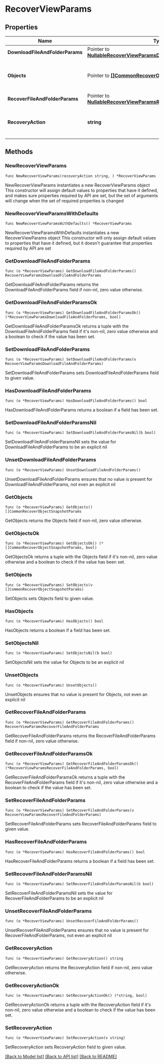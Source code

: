 # RecoverViewParams

## Properties

Name | Type | Description | Notes
------------ | ------------- | ------------- | -------------
**DownloadFileAndFolderParams** | Pointer to [**NullableRecoverViewParamsDownloadFileAndFolderParams**](RecoverViewParamsDownloadFileAndFolderParams.md) |  | [optional] 
**Objects** | Pointer to [**[]CommonRecoverObjectSnapshotParams**](CommonRecoverObjectSnapshotParams.md) | Specifies the list of recover Object parameters. | [optional] 
**RecoverFileAndFolderParams** | Pointer to [**NullableRecoverViewParamsRecoverFileAndFolderParams**](RecoverViewParamsRecoverFileAndFolderParams.md) |  | [optional] 
**RecoveryAction** | **string** | Specifies the type of recovery action to be performed. | 

## Methods

### NewRecoverViewParams

`func NewRecoverViewParams(recoveryAction string, ) *RecoverViewParams`

NewRecoverViewParams instantiates a new RecoverViewParams object
This constructor will assign default values to properties that have it defined,
and makes sure properties required by API are set, but the set of arguments
will change when the set of required properties is changed

### NewRecoverViewParamsWithDefaults

`func NewRecoverViewParamsWithDefaults() *RecoverViewParams`

NewRecoverViewParamsWithDefaults instantiates a new RecoverViewParams object
This constructor will only assign default values to properties that have it defined,
but it doesn't guarantee that properties required by API are set

### GetDownloadFileAndFolderParams

`func (o *RecoverViewParams) GetDownloadFileAndFolderParams() RecoverViewParamsDownloadFileAndFolderParams`

GetDownloadFileAndFolderParams returns the DownloadFileAndFolderParams field if non-nil, zero value otherwise.

### GetDownloadFileAndFolderParamsOk

`func (o *RecoverViewParams) GetDownloadFileAndFolderParamsOk() (*RecoverViewParamsDownloadFileAndFolderParams, bool)`

GetDownloadFileAndFolderParamsOk returns a tuple with the DownloadFileAndFolderParams field if it's non-nil, zero value otherwise
and a boolean to check if the value has been set.

### SetDownloadFileAndFolderParams

`func (o *RecoverViewParams) SetDownloadFileAndFolderParams(v RecoverViewParamsDownloadFileAndFolderParams)`

SetDownloadFileAndFolderParams sets DownloadFileAndFolderParams field to given value.

### HasDownloadFileAndFolderParams

`func (o *RecoverViewParams) HasDownloadFileAndFolderParams() bool`

HasDownloadFileAndFolderParams returns a boolean if a field has been set.

### SetDownloadFileAndFolderParamsNil

`func (o *RecoverViewParams) SetDownloadFileAndFolderParamsNil(b bool)`

 SetDownloadFileAndFolderParamsNil sets the value for DownloadFileAndFolderParams to be an explicit nil

### UnsetDownloadFileAndFolderParams
`func (o *RecoverViewParams) UnsetDownloadFileAndFolderParams()`

UnsetDownloadFileAndFolderParams ensures that no value is present for DownloadFileAndFolderParams, not even an explicit nil
### GetObjects

`func (o *RecoverViewParams) GetObjects() []CommonRecoverObjectSnapshotParams`

GetObjects returns the Objects field if non-nil, zero value otherwise.

### GetObjectsOk

`func (o *RecoverViewParams) GetObjectsOk() (*[]CommonRecoverObjectSnapshotParams, bool)`

GetObjectsOk returns a tuple with the Objects field if it's non-nil, zero value otherwise
and a boolean to check if the value has been set.

### SetObjects

`func (o *RecoverViewParams) SetObjects(v []CommonRecoverObjectSnapshotParams)`

SetObjects sets Objects field to given value.

### HasObjects

`func (o *RecoverViewParams) HasObjects() bool`

HasObjects returns a boolean if a field has been set.

### SetObjectsNil

`func (o *RecoverViewParams) SetObjectsNil(b bool)`

 SetObjectsNil sets the value for Objects to be an explicit nil

### UnsetObjects
`func (o *RecoverViewParams) UnsetObjects()`

UnsetObjects ensures that no value is present for Objects, not even an explicit nil
### GetRecoverFileAndFolderParams

`func (o *RecoverViewParams) GetRecoverFileAndFolderParams() RecoverViewParamsRecoverFileAndFolderParams`

GetRecoverFileAndFolderParams returns the RecoverFileAndFolderParams field if non-nil, zero value otherwise.

### GetRecoverFileAndFolderParamsOk

`func (o *RecoverViewParams) GetRecoverFileAndFolderParamsOk() (*RecoverViewParamsRecoverFileAndFolderParams, bool)`

GetRecoverFileAndFolderParamsOk returns a tuple with the RecoverFileAndFolderParams field if it's non-nil, zero value otherwise
and a boolean to check if the value has been set.

### SetRecoverFileAndFolderParams

`func (o *RecoverViewParams) SetRecoverFileAndFolderParams(v RecoverViewParamsRecoverFileAndFolderParams)`

SetRecoverFileAndFolderParams sets RecoverFileAndFolderParams field to given value.

### HasRecoverFileAndFolderParams

`func (o *RecoverViewParams) HasRecoverFileAndFolderParams() bool`

HasRecoverFileAndFolderParams returns a boolean if a field has been set.

### SetRecoverFileAndFolderParamsNil

`func (o *RecoverViewParams) SetRecoverFileAndFolderParamsNil(b bool)`

 SetRecoverFileAndFolderParamsNil sets the value for RecoverFileAndFolderParams to be an explicit nil

### UnsetRecoverFileAndFolderParams
`func (o *RecoverViewParams) UnsetRecoverFileAndFolderParams()`

UnsetRecoverFileAndFolderParams ensures that no value is present for RecoverFileAndFolderParams, not even an explicit nil
### GetRecoveryAction

`func (o *RecoverViewParams) GetRecoveryAction() string`

GetRecoveryAction returns the RecoveryAction field if non-nil, zero value otherwise.

### GetRecoveryActionOk

`func (o *RecoverViewParams) GetRecoveryActionOk() (*string, bool)`

GetRecoveryActionOk returns a tuple with the RecoveryAction field if it's non-nil, zero value otherwise
and a boolean to check if the value has been set.

### SetRecoveryAction

`func (o *RecoverViewParams) SetRecoveryAction(v string)`

SetRecoveryAction sets RecoveryAction field to given value.



[[Back to Model list]](../README.md#documentation-for-models) [[Back to API list]](../README.md#documentation-for-api-endpoints) [[Back to README]](../README.md)



